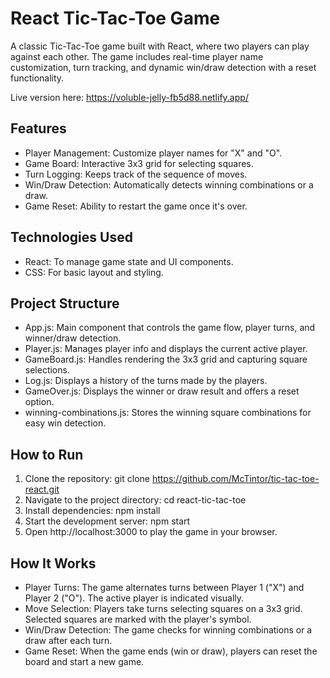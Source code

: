 # React Tic-Tac-Toe Game

A classic Tic-Tac-Toe game built with React, where two players can play against each other. The game includes real-time player name customization, turn tracking, and dynamic win/draw detection with a reset functionality.

Live version here: https://voluble-jelly-fb5d88.netlify.app/

## Features
- Player Management: Customize player names for "X" and "O".
- Game Board: Interactive 3x3 grid for selecting squares.
- Turn Logging: Keeps track of the sequence of moves.
- Win/Draw Detection: Automatically detects winning combinations or a draw.
- Game Reset: Ability to restart the game once it's over.

## Technologies Used
- React: To manage game state and UI components.
- CSS: For basic layout and styling.

## Project Structure
- App.js: Main component that controls the game flow, player turns, and winner/draw detection.
- Player.js: Manages player info and displays the current active player.
- GameBoard.js: Handles rendering the 3x3 grid and capturing square selections.
- Log.js: Displays a history of the turns made by the players.
- GameOver.js: Displays the winner or draw result and offers a reset option.
- winning-combinations.js: Stores the winning square combinations for easy win detection.

## How to Run

1. Clone the repository: git clone https://github.com/McTintor/tic-tac-toe-react.git
2. Navigate to the project directory: cd react-tic-tac-toe
3. Install dependencies: npm install
4. Start the development server: npm start
5. Open http://localhost:3000 to play the game in your browser.

## How It Works
- Player Turns: The game alternates turns between Player 1 ("X") and Player 2 ("O"). The active player is indicated visually.
- Move Selection: Players take turns selecting squares on a 3x3 grid. Selected squares are marked with the player's symbol.
- Win/Draw Detection: The game checks for winning combinations or a draw after each turn.
- Game Reset: When the game ends (win or draw), players can reset the board and start a new game.
